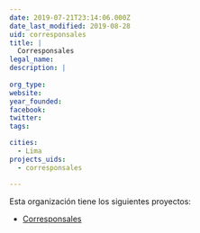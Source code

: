 ```yaml
---
date: 2019-07-21T23:14:06.000Z
date_last_modified: 2019-08-28
uid: corresponsales
title: |
  Corresponsales
legal_name: 
description: |
  
org_type: 
website: 
year_founded: 
facebook: 
twitter: 
tags:

cities: 
  - Lima
projects_uids:
  - corresponsales

---
```


Esta organización tiene los siguientes proyectos:

- [Corresponsales](/proyectos/corresponsales)
